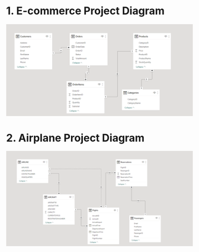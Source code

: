 # 1. E-commerce Project Diagram
![](img/E-commerce.png)


# 2. Airplane Project Diagram
![](img/airline.png)
